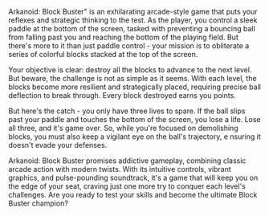 Arkanoid: Block Buster" is an exhilarating arcade-style game that puts your reflexes and strategic thinking to the test. As the player, you control 
a sleek paddle at the bottom of the screen, tasked with preventing a bouncing ball from falling past you and reaching the bottom of the playing 
field. But there's more to it than just paddle
control - your mission is to obliterate a series of colorful blocks stacked at the top of the screen.

Your objective is clear: destroy all the blocks to advance to the next level. But beware, the challenge is not as simple as it seems. With each level, 
the blocks become more resilient and strategically placed, requiring precise ball deflection to break through. Every block destroyed earns you points.

But here's the catch - you only have three lives to spare. If the ball slips past your paddle and touches the bottom of the screen,
you lose a life. Lose all three, and it's game over. So, while you're focused on demolishing blocks, you must also keep a vigilant eye on the ball's trajectory, e
nsuring it doesn't evade your defenses.

Arkanoid: Block Buster promises addictive gameplay, combining classic arcade action with modern twists. With its intuitive controls,
vibrant graphics, and pulse-pounding soundtrack, it's a game that will keep you on the edge of your seat, craving just one more try to 
conquer each level's challenges. Are you ready to test your skills and become the ultimate Block Buster champion?
